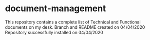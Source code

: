 # document-management
This repository contains a complete list of Technical and Functional documents on my desk. 
Branch and README created on 04/04/2020
Repository successfully installed on 04/04/2020
